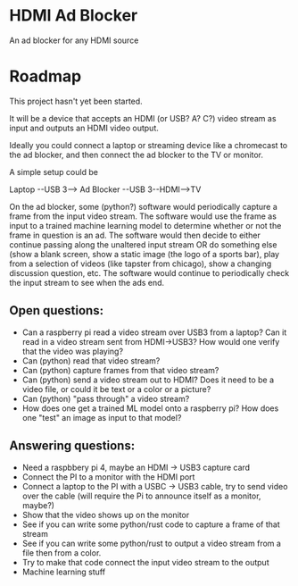 # HDMI Ad Blocker
An ad blocker for any HDMI source

# Roadmap

This project hasn't yet been started.

It will be a device that accepts an HDMI (or USB? A? C?) video stream as input and outputs an HDMI video output.

Ideally you could connect a laptop or streaming device like a chromecast to the ad blocker, and then connect the ad blocker to the TV or monitor.

A simple setup could be

Laptop --USB 3--> Ad Blocker --USB 3--HDMI-->TV

On the ad blocker, some (python?) software would periodically capture a frame from the input video stream. The software would use the frame as input to a trained machine learning model to determine whether or not the frame in question is an ad. The software would then decide to either continue passing along the unaltered input stream OR do something else (show a blank screen, show a static image (the logo of a sports bar), play from a selection of videos (like tapster from chicago), show a changing discussion question, etc. The software would continue to periodically check the input stream to see when the ads end. 

## Open questions:
- Can a raspberry pi read a video stream over USB3 from a laptop? Can it read in a video stream sent from HDMI->USB3? How would one verify that the video was playing?
- Can (python) read that video stream?
- Can (python) capture frames from that video stream?
- Can (python) send a video stream out to HDMI? Does it need to be a video file, or could it be text or a color or a picture?
- Can (python) "pass through" a video stream?
- How does one get a trained ML model onto a raspberry pi? How does one "test" an image as input to that model?

## Answering questions:
- Need a raspbbery pi 4, maybe an HDMI -> USB3 capture card
- Connect the PI to a monitor with the HDMI port
- Connect a laptop to the PI with a USBC -> USB3 cable, try to send video over the cable (will require the Pi to announce itself as a monitor, maybe?)
- Show that the video shows up on the monitor
- See if you can write some python/rust code to capture a frame of that stream
- See if you can write some python/rust to output a video stream from a file then from a color.
- Try to make that code connect the input video stream to the output
- Machine learning stuff


